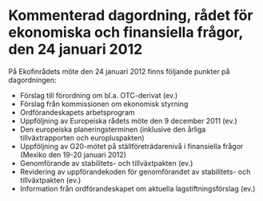 # Kommenterad dagordning, rådet för ekonomiska och finansiella frågor, den 24 januari 2012

På Ekofinrådets möte den 24 januari 2012 finns följande punkter på dagordningen:

* Förslag till förordning om bl.a. OTC-derivat (ev.)
* Förslag från kommissionen om ekonomisk styrning
* Ordförandeskapets arbetsprogram
* Uppföljning av Europeiska rådets möte den 9 december 2011 (ev.)
* Den europeiska planeringsterminen (inklusive den årliga tillväxtrapporten och europluspakten)
* Uppföljning av G20-mötet på ställföreträdarenivå i finansiella frågor (Mexiko den 19-20 januari 2012)
* Genomförande av stabilitets- och tillväxtpakten (ev.)
* Revidering av uppförandekoden för genomförandet av stabilitets- och tillväxtpakten (ev.)
* Information från ordförandeskapet om aktuella lagstiftningsförslag (ev.)

